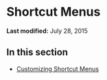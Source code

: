 
# Shortcut Menus

 **Last modified:** July 28, 2015


## In this section


-  [Customizing Shortcut Menus](ed6a98a3-243b-80ee-51ae-57dba6d8715a.md)
    
